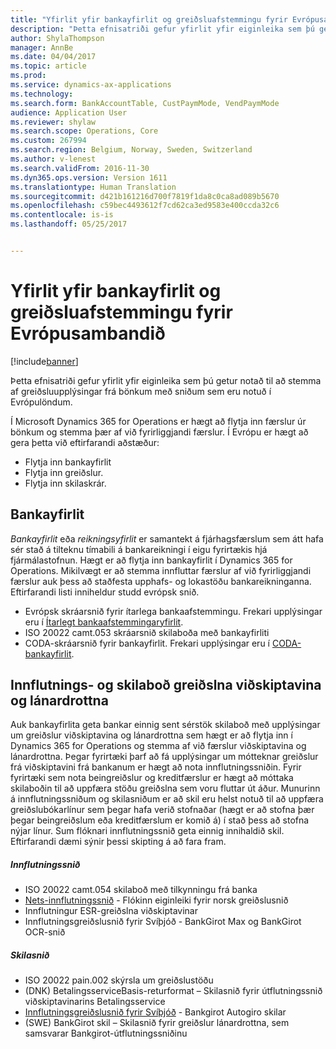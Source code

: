 ```yaml
---
title: "Yfirlit yfir bankayfirlit og greiðsluafstemmingu fyrir Evrópusambandið"
description: "Þetta efnisatriði gefur yfirlit yfir eiginleika sem þú getur notað til að stemma af greiðsluupplýsingar frá bönkum með sniðum sem eru notuð í Evrópulöndum."
author: ShylaThompson
manager: AnnBe
ms.date: 04/04/2017
ms.topic: article
ms.prod: 
ms.service: dynamics-ax-applications
ms.technology: 
ms.search.form: BankAccountTable, CustPaymMode, VendPaymMode
audience: Application User
ms.reviewer: shylaw
ms.search.scope: Operations, Core
ms.custom: 267994
ms.search.region: Belgium, Norway, Sweden, Switzerland
ms.author: v-lenest
ms.search.validFrom: 2016-11-30
ms.dyn365.ops.version: Version 1611
ms.translationtype: Human Translation
ms.sourcegitcommit: d421b161216d700f7819f1da8c0ca8ad089b5670
ms.openlocfilehash: c59bec4493612f7cd62ca3ed9583e400ccda32c6
ms.contentlocale: is-is
ms.lasthandoff: 05/25/2017


---
```


# <a name="bank-statement-and-payment-reconciliation-overview-for-the-eu"></a>Yfirlit yfir bankayfirlit og greiðsluafstemmingu fyrir Evrópusambandið

[!include[banner](../includes/banner.md)]


Þetta efnisatriði gefur yfirlit yfir eiginleika sem þú getur notað til að stemma af greiðsluupplýsingar frá bönkum með sniðum sem eru notuð í Evrópulöndum.

Í Microsoft Dynamics 365 for Operations er hægt að flytja inn færslur úr bönkum og stemma þær af við fyrirliggjandi færslur. Í Evrópu er hægt að gera þetta við eftirfarandi aðstæður:

-   Flytja inn bankayfirlit
-   Flytja inn greiðslur.
-   Flytja inn skilaskrár.

## <a name="bank-statements"></a>Bankayfirlit
*Bankayfirlit* eða *reikningsyfirlit* er samantekt á fjárhagsfærslum sem átt hafa sér stað á tilteknu tímabili á bankareikningi í eigu fyrirtækis hjá fjármálastofnun. Hægt er að flytja inn bankayfirlit í Dynamics 365 for Operations. Mikilvægt er að stemma innfluttar færslur af við fyrirliggjandi færslur auk þess að staðfesta upphafs- og lokastöðu bankareikninganna. Eftirfarandi listi inniheldur studd evrópsk snið.

-   Evrópsk skráarsnið fyrir ítarlega bankaafstemmingu. Frekari upplýsingar eru í [Ítarlegt bankaafstemmingaryfirlit](../cash-bank-management/advanced-bank-reconciliation-overview.md).
-   ISO 20022 camt.053 skráarsnið skilaboða með bankayfirliti
-   CODA-skráarsnið fyrir bankayfirlit. Frekari upplýsingar eru í [CODA-bankayfirlit](emea-bel-coda-bank-statement-import.md).

## <a name="customer-and-vendor-payments-import-and-return-messages"></a>Innflutnings- og skilaboð greiðslna viðskiptavina og lánardrottna
Auk bankayfirlita geta bankar einnig sent sérstök skilaboð með upplýsingar um greiðslur viðskiptavina og lánardrottna sem hægt er að flytja inn í Dynamics 365 for Operations og stemma af við færslur viðskiptavina og lánardrottna. Þegar fyrirtæki þarf að fá upplýsingar um mótteknar greiðslur frá viðskiptavini frá bankanum er hægt að nota innflutningssniðin. Fyrir fyrirtæki sem nota beingreiðslur og kreditfærslur er hægt að móttaka skilaboðin til að uppfæra stöðu greiðslna sem voru fluttar út áður. Munurinn á innflutningssniðum og skilasniðum er að skil eru helst notuð til að uppfæra greiðslubókarlínur sem þegar hafa verið stofnaðar (hægt er að stofna þær þegar beingreiðslum eða kreditfærslum er komið á) í stað þess að stofna nýjar línur. Sum flóknari innflutningssnið geta einnig innihaldið skil. Eftirfarandi dæmi sýnir þessi skipting á að fara fram.

##### <a name="import-formats"></a>Innflutningssnið

-   ISO 20022 camt.054 skilaboð með tilkynningu frá banka
-   [Nets-innflutningssnið](emea-nor-nets-import-format.md) - Flókinn eiginleiki fyrir norsk greiðslusnið
-   Innflutningur ESR-greiðslna viðskiptavinar
-   Innflutningsgreiðslusnið fyrir Svíþjóð - BankGirot Max og BankGirot OCR-snið

##### <a name="return-formats"></a>Skilasnið

-   ISO 20022 pain.002 skýrsla um greiðslustöðu
-   (DNK) BetalingsserviceBasis-returformat – Skilasnið fyrir útflutningssnið viðskiptavinarins Betalingsservice
-   [Innflutningsgreiðslusnið fyrir Svíþjóð](emea-swe-payment-formats-import.md) - Bankgirot Autogiro skilar
-   (SWE) BankGirot skil – Skilasnið fyrir greiðslur lánardrottna, sem samsvarar Bankgirot-útflutningssniðinu



